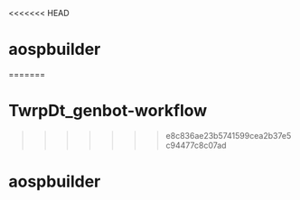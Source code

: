 <<<<<<< HEAD
# aospbuilder
=======
# TwrpDt_genbot-workflow
>>>>>>> e8c836ae23b5741599cea2b37e5c94477c8c07ad
# aospbuilder
